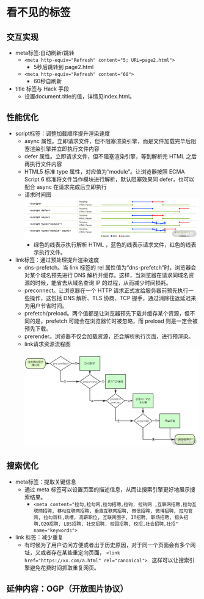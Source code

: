 # 看不见的标签

## 交互实现
- meta标签:自动刷新/跳转
  + `<meta http-equiv="Refresh" content="5; URL=page2.html">`
    - 5秒后跳转到 page2.html
  + `<meta http-equiv="Refresh" content="60">`
    - 60秒自刷新  
- title 标签与 Hack 手段
  + 设置document.title的值，详情见index.html。
	
## 性能优化
- script标签：调整加载顺序提升渲染速度
  + async 属性。立即请求文件，但不阻塞渲染引擎，而是文件加载完毕后阻塞渲染引擎并立即执行文件内容
  + defer 属性。立即请求文件，但不阻塞渲染引擎，等到解析完 HTML 之后再执行文件内容
  + HTML5 标准 type 属性，对应值为“module”。让浏览器按照 ECMA Script 6 标准将文件当作模块进行解析，默认阻塞效果同 defer，也可以配合 async 在请求完成后立即执行
  + 请求时间图![](./loadscript.jpg)
    - 绿色的线表示执行解析 HTML ，蓝色的线表示请求文件，红色的线表示执行文件。
- link标签：通过预处理提升渲染速度
	+ dns-prefetch。当 link 标签的 rel 属性值为“dns-prefetch”时，浏览器会对某个域名预先进行 DNS 解析并缓存。这样，当浏览器在请求同域名资源的时候，能省去从域名查询 IP 的过程，从而减少时间损耗。
	+ preconnect。让浏览器在一个 HTTP 请求正式发给服务器前预先执行一些操作，这包括 DNS 解析、TLS 协商、TCP 握手，通过消除往返延迟来为用户节省时间。
	+ prefetch/preload。两个值都是让浏览器预先下载并缓存某个资源，但不同的是，prefetch 可能会在浏览器忙时被忽略，而 preload 则是一定会被预先下载。
	+ prerender。浏览器不仅会加载资源，还会解析执行页面，进行预渲染。
  + link请求资源流程图![](./source.png)  

## 搜索优化
- meta标签：提取关键信息
	+ 通过 meta 标签可以设置页面的描述信息，从而让搜索引擎更好地展示搜索结果。
		- ```<meta content="拉勾,拉勾网,拉勾招聘,拉钩, 拉钩网 ,互联网招聘,拉勾互联网招聘, 移动互联网招聘, 垂直互联网招聘, 微信招聘, 微博招聘, 拉勾官网, 拉勾百科,跳槽, 高薪职位, 互联网圈子, IT招聘, 职场招聘, 猎头招聘,O2O招聘, LBS招聘, 社交招聘, 校园招聘, 校招,社会招聘,社招" name="keywords"> ```
- link 标签：减少重复
  + 有时候为了用户访问方便或者出于历史原因，对于同一个页面会有多个网址，又或者存在某些重定向页面，
	`<link href="https://xx.com/a.html" rel="canonical"> `
	这样可以让搜索引擎避免花费时间抓取重复网页。

## 延伸内容：OGP（开放图片协议）